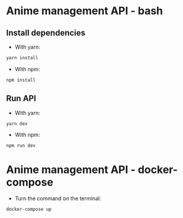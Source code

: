 # Anime management API - bash
## Install dependencies
- With yarn:
```bash
yarn install
```

- With npm:
```bash
npm install
```

## Run API
- With yarn:
```bash
yarn dev
```

- With npm:
```bash
npm run dev
```

# Anime management API - docker-compose
- Turn the command on the terminal:
```bash
docker-compose up
```
